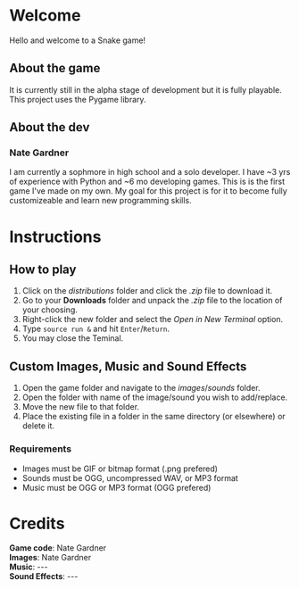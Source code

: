 # Welcome
Hello and welcome to a Snake game!

## About the game
It is currently still in the alpha stage of development but it is fully playable.  
This project uses the Pygame library.

## About the dev
### Nate Gardner
I am currently a sophmore in high school and a solo developer. I have ~3 yrs of experience with Python and ~6 mo developing games. This is is the first game I've made on my own.
My goal for this project is for it to become fully customizeable and learn new programming skills.

# Instructions
## How to play

1. Click on the _distributions_ folder and click the _.zip_ file to download it.
2. Go to your **Downloads** folder and unpack the _.zip_ file to the location of your choosing.
3. Right-click the new folder and select the _Open in New Terminal_ option.
4. Type `source run &` and hit `Enter`/`Return`.
5. You may close the Teminal.

## Custom Images, Music and Sound Effects

1. Open the game folder and navigate to the _images_/_sounds_ folder.
2. Open the folder with name of the image/sound you wish to add/replace.
3. Move the new file to that folder.
4. Place the existing file in a folder in the same directory (or elsewhere) or delete it.

### Requirements
- Images must be GIF or bitmap format (.png prefered)
- Sounds must be OGG, uncompressed WAV, or MP3 format
- Music must be OGG or MP3 format (OGG prefered)

# Credits
**Game code**: Nate Gardner<br/>
**Images**: Nate Gardner<br/>
**Music**: ---<br/>
**Sound Effects**: ---<br/>
